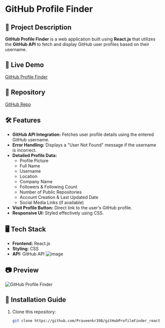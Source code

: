 # GitHub Profile Finder

## 📌 Project Description
**GitHub Profile Finder** is a web application built using **React.js** that utilizes the **GitHub API** to fetch and display GitHub user profiles based on their username.

## 🔹 Live Demo
[GitHub Profile Finder](https://igithubprofilefinder.netlify.app/)

## 🔹 Repository
[GitHub Repo](https://github.com/Praveenkr398/gitHubProfileFinder_react)

## 🛠 Features
- **GitHub API Integration:** Fetches user profile details using the entered GitHub username.
- **Error Handling:** Displays a "User Not Found" message if the username is incorrect.
- **Detailed Profile Data:**
  - Profile Picture
  - Full Name
  - Username
  - Location
  - Company Name
  - Followers & Following Count
  - Number of Public Repositories
  - Account Creation & Last Updated Date
  - Social Media Links (if available)
- **Visit Profile Button:** Direct link to the user's GitHub profile.
- **Responsive UI:** Styled effectively using CSS.

## 🖥 Tech Stack
- **Frontend:** React.js
- **Styling:** CSS
- **API:** GitHub API
![image](https://github.com/user-attachments/assets/66c1f270-85a1-4079-95f7-a9c5d67acdff)

## 📷 Preview
![GitHub Profile Finder](https://raw.githubusercontent.com/Praveenkr398/gitHubProfileFinder_react/main/preview.png)

## 🚀 Installation Guide
1. Clone this repository:
   ```sh
   git clone https://github.com/Praveenkr398/gitHubProfileFinder_react.git

